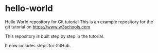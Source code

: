 # hello-world
Hello World repository for Git tutorial
This is an example repository for the git tutorial on https://www.w3schools.com

This repository is built step by step in the tutorial.

It now includes steps for GitHub.

